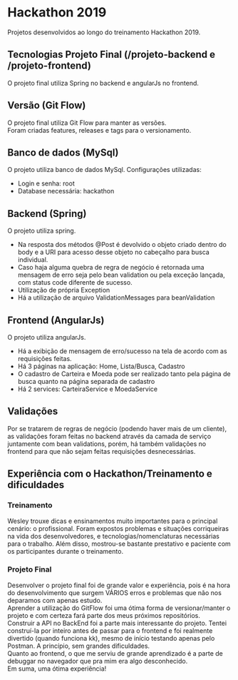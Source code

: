 # Hackathon 2019
Projetos desenvolvidos ao longo do treinamento Hackathon 2019.

## Tecnologias Projeto Final (/projeto-backend e /projeto-frontend)
O projeto final utiliza Spring no backend e angularJs no frontend.
 
## Versão (Git Flow)
O projeto final utiliza Git Flow para manter as versões.  
Foram criadas features, releases e tags  para o versionamento.
 
## Banco de dados (MySql)
O projeto utiliza banco de dados MySql. Configurações utilizadas:  
- Login e senha: root  
- Database necessária: hackathon
 
## Backend (Spring)
O projeto utiliza spring.  
- Na resposta dos métodos @Post é devolvido o objeto criado dentro do body e a URI para acesso desse objeto no cabeçalho para busca individual.  
- Caso haja alguma quebra de regra de negócio é retornada uma mensagem de erro seja pelo bean validation ou pela exceção lançada, com status code diferente de sucesso.
- Utilização de própria Exception 
- Há a utilização de arquivo ValidationMessages para beanValidation
 
## Frontend (AngularJs)
O projeto utiliza angularJs.  
- Há a exibição de mensagem de erro/sucesso na tela de acordo com as requisições feitas.  
- Há 3 páginas na aplicação: Home, Lista/Busca, Cadastro
- O cadastro de Carteira e Moeda pode ser realizado tanto pela página de busca quanto na página separada de cadastro
- Há 2 services: CarteiraService e MoedaService

## Validações
Por se tratarem de regras de negócio (podendo haver mais de um cliente), as validações foram feitas no backend através da camada de serviço juntamente com bean validations, porém, há também validações no frontend para que não sejam feitas requisições desnecessárias.

## Experiência com o Hackathon/Treinamento e dificuldades
### Treinamento
Wesley trouxe dicas e ensinamentos muito importantes para o principal cenário: o profissional. Foram expostos problemas e situações corriqueiras na vida dos desenvolvedores, e tecnologias/nomenclaturas necessárias para o trabalho. Além disso, mostrou-se bastante prestativo e paciente com os participantes durante o treinamento.
### Projeto Final
Desenvolver o projeto final foi de grande valor e experiência, pois é na hora do desenvolvimento que surgem VÁRIOS erros e problemas que não nos deparamos com apenas estudo.  
Aprender a utilização do GitFlow foi uma ótima forma de versionar/manter o projeto e com certeza fará parte dos meus próximos repositórios.  
Construir a API no BackEnd foi a parte mais interessante do projeto. Tentei construí-la por inteiro antes de passar para o frontend e foi realmente divertido (quando funciona kk), mesmo de início testando apenas pelo Postman. A princípio, sem grandes dificuldades.  
Quanto ao frontend, o que me serviu de grande aprendizado é a parte de debuggar no navegador que pra mim era algo desconhecido.  
  Em suma, uma ótima experiência!
